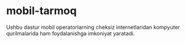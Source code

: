 # mobil-tarmoq

Ushbu dastur mobil operatorlarning cheksiz internetlaridan kompyuter qurilmalarida ham foydalanishga imkoniyat yaratadi.
